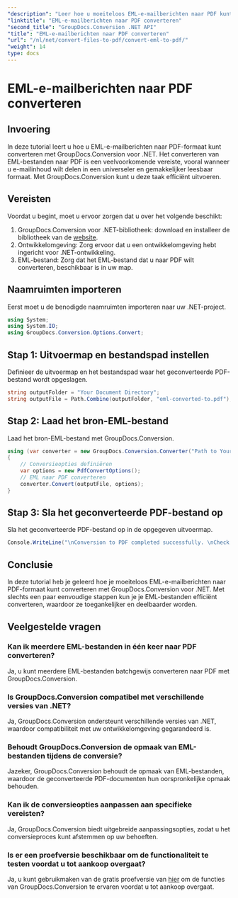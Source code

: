 ```yaml
---
"description": "Leer hoe u moeiteloos EML-e-mailberichten naar PDF kunt converteren met GroupDocs.Conversion voor .NET."
"linktitle": "EML-e-mailberichten naar PDF converteren"
"second_title": "GroupDocs.Conversion .NET API"
"title": "EML-e-mailberichten naar PDF converteren"
"url": "/nl/net/convert-files-to-pdf/convert-eml-to-pdf/"
"weight": 14
type: docs
---
```

# EML-e-mailberichten naar PDF converteren

## Invoering
In deze tutorial leert u hoe u EML-e-mailberichten naar PDF-formaat kunt converteren met GroupDocs.Conversion voor .NET. Het converteren van EML-bestanden naar PDF is een veelvoorkomende vereiste, vooral wanneer u e-mailinhoud wilt delen in een universeler en gemakkelijker leesbaar formaat. Met GroupDocs.Conversion kunt u deze taak efficiënt uitvoeren.
## Vereisten
Voordat u begint, moet u ervoor zorgen dat u over het volgende beschikt:
1. GroupDocs.Conversion voor .NET-bibliotheek: download en installeer de bibliotheek van de [website](https://releases.groupdocs.com/conversion/net/).
2. Ontwikkelomgeving: Zorg ervoor dat u een ontwikkelomgeving hebt ingericht voor .NET-ontwikkeling.
3. EML-bestand: Zorg dat het EML-bestand dat u naar PDF wilt converteren, beschikbaar is in uw map.

## Naamruimten importeren
Eerst moet u de benodigde naamruimten importeren naar uw .NET-project. 
```csharp
using System;
using System.IO;
using GroupDocs.Conversion.Options.Convert;
```
## Stap 1: Uitvoermap en bestandspad instellen
Definieer de uitvoermap en het bestandspad waar het geconverteerde PDF-bestand wordt opgeslagen.
```csharp
string outputFolder = "Your Document Directory";
string outputFile = Path.Combine(outputFolder, "eml-converted-to.pdf");
```
## Stap 2: Laad het bron-EML-bestand
Laad het bron-EML-bestand met GroupDocs.Conversion.
```csharp
using (var converter = new GroupDocs.Conversion.Converter("Path to Your EML File"))
{
    // Conversieopties definiëren
    var options = new PdfConvertOptions();
    // EML naar PDF converteren
    converter.Convert(outputFile, options);
}
```
## Stap 3: Sla het geconverteerde PDF-bestand op
Sla het geconverteerde PDF-bestand op in de opgegeven uitvoermap.
```csharp
Console.WriteLine("\nConversion to PDF completed successfully. \nCheck output in {0}", outputFolder);
```

## Conclusie
In deze tutorial heb je geleerd hoe je moeiteloos EML-e-mailberichten naar PDF-formaat kunt converteren met GroupDocs.Conversion voor .NET. Met slechts een paar eenvoudige stappen kun je je EML-bestanden efficiënt converteren, waardoor ze toegankelijker en deelbaarder worden.
## Veelgestelde vragen
### Kan ik meerdere EML-bestanden in één keer naar PDF converteren?
Ja, u kunt meerdere EML-bestanden batchgewijs converteren naar PDF met GroupDocs.Conversion.
### Is GroupDocs.Conversion compatibel met verschillende versies van .NET?
Ja, GroupDocs.Conversion ondersteunt verschillende versies van .NET, waardoor compatibiliteit met uw ontwikkelomgeving gegarandeerd is.
### Behoudt GroupDocs.Conversion de opmaak van EML-bestanden tijdens de conversie?
Jazeker, GroupDocs.Conversion behoudt de opmaak van EML-bestanden, waardoor de geconverteerde PDF-documenten hun oorspronkelijke opmaak behouden.
### Kan ik de conversieopties aanpassen aan specifieke vereisten?
Ja, GroupDocs.Conversion biedt uitgebreide aanpassingsopties, zodat u het conversieproces kunt afstemmen op uw behoeften.
### Is er een proefversie beschikbaar om de functionaliteit te testen voordat u tot aankoop overgaat?
Ja, u kunt gebruikmaken van de gratis proefversie van [hier](https://releases.groupdocs.com/) om de functies van GroupDocs.Conversion te ervaren voordat u tot aankoop overgaat.